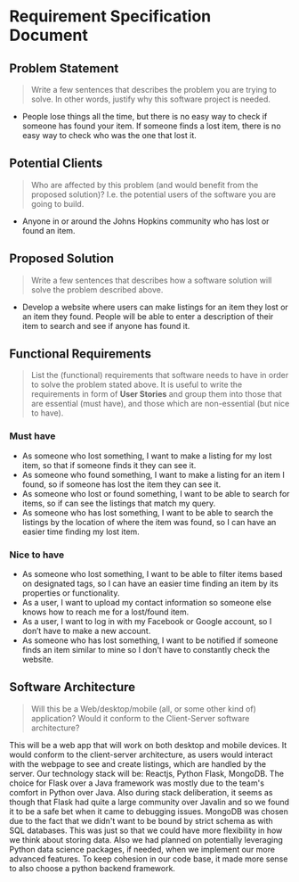# Requirement Specification Document

## Problem Statement

> Write a few sentences that describes the problem you are trying to solve. In other words, justify why this software project is needed.

* People lose things all the time, but there is no easy way to check if someone has found your item. If someone finds a lost item, there is no easy way to check who was the one that lost it.

## Potential Clients

> Who are affected by this problem (and would benefit from the proposed solution)? I.e. the potential users of the software you are going to build.

* Anyone in or around the Johns Hopkins community who has lost or found an item.

## Proposed Solution

> Write a few sentences that describes how a software solution will solve the problem described above.

* Develop a website where users can make listings for an item they lost or an item they found. People will be able to enter a description of their item to search and see if anyone has found it.

## Functional Requirements

> List the (functional) requirements that software needs to have in order to solve the problem stated above. It is useful to write the requirements in form of **User Stories** and group them into those that are essential (must have), and those which are non-essential (but nice to have).

### Must have

* As someone who lost something, I want to make a listing for my lost item, so that if someone finds it they can see it.
* As someone who found something, I want to make a listing for an item I found, so if someone has lost the item they can see it.
* As someone who lost or found something, I want to be able to search for items, so if can see the listings that match my query.
* As someone who has lost something, I want to be able to search the listings by the location of where the item was found, so I can have an easier time finding my lost item.


### Nice to have

* As someone who lost something, I want to be able to filter items based on designated tags, so I can have an easier time finding an item by its properties or functionality.
* As a user, I want to upload my contact information so someone else knows how to reach me for a lost/found item.
* As a user, I want to log in with my Facebook or Google account, so I don’t have to make a new account.
* As someone who has lost something, I want to be notified if someone finds an item similar to mine so I don't have to constantly check the website.

## Software Architecture

> Will this be a Web/desktop/mobile (all, or some other kind of) application? Would it conform to the Client-Server software architecture? 

This will be a web app that will work on both desktop and mobile devices. It would conform to the client-server architecture, as users would interact with the webpage to see and create listings, which are handled by the server. Our technology stack will be: Reactjs, Python Flask, MongoDB. The choice for Flask over a Java framework was mostly due to the team's comfort in Python over Java. Also during stack deliberation, it seems as though that Flask had quite a large community over Javalin and so we found it to be a safe bet when it came to debugging issues. MongoDB was chosen due to the fact that we didn't want to be bound by strict schema as with SQL databases. This was just so that we could have more flexibility in how we think about storing data. Also we had planned on potentially leveraging Python data science packages, if needed, when we implement our more advanced features. To keep cohesion in our code base, it made more sense to also choose a python backend framework.
